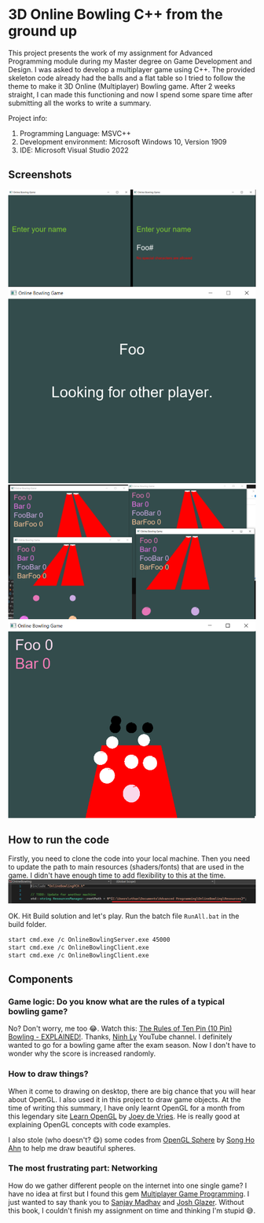 ﻿# 3D Online Bowling C++ from the ground up
This project presents the work of my assignment for Advanced Programming module
during my Master degree on Game Development and Design. I was asked to
develop a multiplayer game using C++. The provided skeleton code already had
the balls and a flat table so I tried to follow the theme to make it 3D Online
(Multiplayer) Bowling game. After 2 weeks straight, I can made this functioning
and now I spend some spare time after submitting all the works to write a
summary.

Project info:
1. Programming Language: MSVC++
2. Development environment: Microsoft Windows 10, Version 1909
3. IDE: Microsoft Visual Studio 2022

## Screenshots
![](Resources/Images/Welcome_screen.png "Welcome screen with name checking")
![](Resources/Images/Queuing.png "Queuing screen")
![](Resources/Images/Four_clients.png "Four clients in one game")
![](Resources/Images/Horay.png "Yay! you made a strike")

## How to run the code
Firstly, you need to clone the code into your local machine. Then you need
to update the path to main resources (shaders/fonts) that are used in the game.
I didn't have enough time to add flexibility to this at the time.
![](Resources/Images/ResourceManager.png "Update path to resource folder")

OK. Hit Build solution and let's play. Run the batch file `RunAll.bat` in the build folder.

    start cmd.exe /c OnlineBowlingServer.exe 45000
    start cmd.exe /c OnlineBowlingClient.exe
    start cmd.exe /c OnlineBowlingClient.exe

## Components
### Game logic: Do you know what are the rules of a typical bowling game?
No? Don't worry, me too 😂. Watch this:
[The Rules of Ten Pin (10 Pin) Bowling - EXPLAINED!](https://www.youtube.com/watch?v=E2d8PizMe-8).
Thanks, [Ninh Ly](https://www.youtube.com/channel/UCTiEIvYaXBTcu2b9viRB7lg) YouTube channel.
I definitely wanted to go for a bowling game after the exam season. Now I don't have to wonder 
why the score is increased randomly.

### How to draw things?
When it come to drawing on desktop, there are big chance that you will hear about OpenGL.
I also used it in this project to draw game objects. At the time of writing this summary,
I have only learnt OpenGL for a month from this legendary site 
[Learn OpenGL](https://learnopengl.com/) by [Joey de Vries](http://joeydevries.com/).
He is really good at explaining OpenGL concepts with code examples.

I also stole (who doesn't? 😋) some codes from [OpenGL Sphere](http://www.songho.ca/opengl/gl_sphere.html)
by [Song Ho Ahn](https://disqus.com/by/songho/?) to help me draw beautiful spheres.

### The most frustrating part: Networking
How do we gather different people on the internet into one single game? I have no idea
at first but I found this gem [Multiplayer Game Programming](https://www.amazon.co.uk/Multiplayer-Game-Programming-Architecting-Networked/dp/0134034309).
I just wanted to say thank you to [Sanjay Madhav](https://www.amazon.co.uk/Sanjay-Madhav/e/B00D9FUNHI?ref_=dbs_p_pbk_r00_abau_000000)
and [Josh Glazer](https://www.amazon.co.uk/Josh-Glazer/e/B017FXHMRI?ref_=dbs_p_pbk_r00_abau_000000).
Without this book, I couldn't finish my assignment on time and thinking I'm stupid 😅.